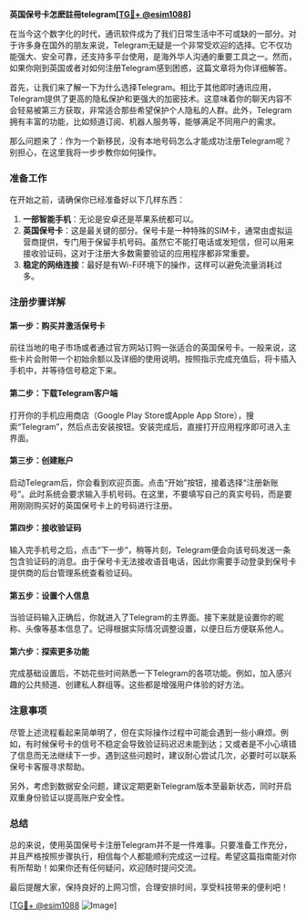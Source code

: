 **英国保号卡怎麽註冊telegram[[TG💪+ @esim1088](https://t.me/s/esim1088)]**

在当今这个数字化的时代，通讯软件成为了我们日常生活中不可或缺的一部分。对于许多身在国外的朋友来说，Telegram无疑是一个非常受欢迎的选择。它不仅功能强大、安全可靠，还支持多平台使用，是海外华人沟通的重要工具之一。然而，如果你刚到英国或者对如何注册Telegram感到困惑，这篇文章将为你详细解答。

首先，让我们来了解一下为什么选择Telegram。相比于其他即时通讯应用，Telegram提供了更高的隐私保护和更强大的加密技术。这意味着你的聊天内容不会轻易被第三方获取，非常适合那些希望保护个人隐私的人群。此外，Telegram拥有丰富的功能，比如频道订阅、机器人服务等，能够满足不同用户的需求。

那么问题来了：作为一个新移民，没有本地号码怎么才能成功注册Telegram呢？别担心，在这里我将一步步教你如何操作。

### 准备工作

在开始之前，请确保你已经准备好以下几样东西：
1. **一部智能手机**：无论是安卓还是苹果系统都可以。
2. **英国保号卡**：这是最关键的部分。保号卡是一种特殊的SIM卡，通常由虚拟运营商提供，专门用于保留手机号码。虽然它不能打电话或发短信，但可以用来接收验证码，这对于注册大多数需要验证的应用程序都非常重要。
3. **稳定的网络连接**：最好是有Wi-Fi环境下的操作，这样可以避免流量消耗过多。

### 注册步骤详解

#### 第一步：购买并激活保号卡
前往当地的电子市场或者通过官方网站订购一张适合的英国保号卡。一般来说，这些卡片会附带一个初始余额以及详细的使用说明。按照指示完成充值后，将卡插入手机中，并等待信号稳定下来。

#### 第二步：下载Telegram客户端
打开你的手机应用商店（Google Play Store或Apple App Store），搜索“Telegram”，然后点击安装按钮。安装完成后，直接打开应用程序即可进入主界面。

#### 第三步：创建账户
启动Telegram后，你会看到欢迎页面。点击“开始”按钮，接着选择“注册新账号”。此时系统会要求输入手机号码。在这里，不要填写自己的真实号码，而是要用刚刚购买好的英国保号卡上的号码进行注册。

#### 第四步：接收验证码
输入完手机号之后，点击“下一步”，稍等片刻，Telegram便会向该号码发送一条包含验证码的消息。由于保号卡无法接收语音电话，因此你需要手动登录到保号卡提供商的后台管理系统查看验证码。

#### 第五步：设置个人信息
当验证码输入正确后，你就进入了Telegram的主界面。接下来就是设置你的昵称、头像等基本信息了。记得根据实际情况调整设置，以便日后方便联系他人。

#### 第六步：探索更多功能
完成基础设置后，不妨花些时间熟悉一下Telegram的各项功能。例如，加入感兴趣的公共频道、创建私人群组等。这些都是增强用户体验的好方法。

### 注意事项

尽管上述流程看起来简单明了，但在实际操作过程中可能会遇到一些小麻烦。例如，有时候保号卡的信号不稳定会导致验证码迟迟未能到达；又或者是不小心填错了信息而无法继续下一步。遇到这些问题时，建议耐心尝试几次，必要时可以联系保号卡客服寻求帮助。

另外，考虑到数据安全问题，建议定期更新Telegram版本至最新状态，同时开启双重身份验证以提高账户安全性。

### 总结

总的来说，使用英国保号卡注册Telegram并不是一件难事。只要准备工作充分，并且严格按照步骤执行，相信每个人都能顺利完成这一过程。希望这篇指南能对你有所帮助！如果你还有任何疑问，欢迎随时提问交流。

最后提醒大家，保持良好的上网习惯，合理安排时间，享受科技带来的便利吧！

[[TG💪+ @esim1088](https://t.me/s/esim1088) ![Image](https://i.postimg.cc/4NQfJmqS/Snipaste-2025-05-13-00-14-12.png)]